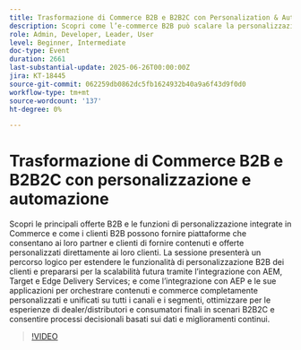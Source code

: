 ```yaml
---
title: Trasformazione di Commerce B2B e B2B2C con Personalization & Automation
description: Scopri come l’e-commerce B2B può scalare la personalizzazione utilizzando AEM, Target e AEP per ottimizzare le esperienze B2B2C e promuovere contenuti e offerte unificati e basati sui dati.
role: Admin, Developer, Leader, User
level: Beginner, Intermediate
doc-type: Event
duration: 2661
last-substantial-update: 2025-06-26T00:00:00Z
jira: KT-18445
source-git-commit: 062259db0862dc5fb1624932b40a9a6f43d9f0d0
workflow-type: tm+mt
source-wordcount: '137'
ht-degree: 0%

---
```



# Trasformazione di Commerce B2B e B2B2C con personalizzazione e automazione

Scopri le principali offerte B2B e le funzioni di personalizzazione integrate in Commerce e come i clienti B2B possono fornire piattaforme che consentano ai loro partner e clienti di fornire contenuti e offerte personalizzati direttamente ai loro clienti. La sessione presenterà un percorso logico per estendere le funzionalità di personalizzazione B2B dei clienti e prepararsi per la scalabilità futura tramite l’integrazione con AEM, Target e Edge Delivery Services; e come l’integrazione con AEP e le sue applicazioni per orchestrare contenuti e commerce completamente personalizzati e unificati su tutti i canali e i segmenti, ottimizzare per le esperienze di dealer/distributori e consumatori finali in scenari B2B2C e consentire processi decisionali basati sui dati e miglioramenti continui.

>[!VIDEO](https://video.tv.adobe.com/v/3464441/?learn=on&enablevpops)
